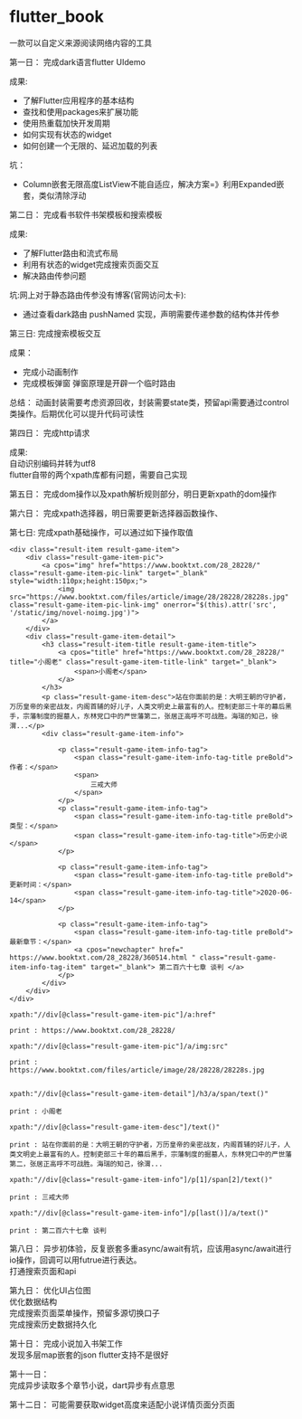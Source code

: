 # flutter_book
一款可以自定义来源阅读网络内容的工具

第一日：
完成dark语言flutter UIdemo

成果:
+ 了解Flutter应用程序的基本结构  
+ 查找和使用packages来扩展功能  
+ 使用热重载加快开发周期  
+ 如何实现有状态的widget  
+ 如何创建一个无限的、延迟加载的列表  

坑：
+ Column嵌套无限高度ListView不能自适应，解决方案=》利用Expanded嵌套，类似清除浮动

第二日：
完成看书软件书架模板和搜索模板

成果:
+ 了解Flutter路由和流式布局
+ 利用有状态的widget完成搜索页面交互
+ 解决路由传参问题

坑:网上对于静态路由传参没有博客(官网访问太卡):
+ 通过查看dark路由 pushNamed 实现，声明需要传递参数的结构体并传参

第三日:
完成搜索模板交互

成果：
+ 完成小动画制作
+ 完成模板弹窗 弹窗原理是开辟一个临时路由

总结：
    动画封装需要考虑资源回收，封装需要state类，预留api需要通过control类操作。后期优化可以提升代码可读性
    
第四日：
完成http请求

成果:  
    自动识别编码并转为utf8  
    flutter自带的两个xpath库都有问题，需要自己实现
    
第五日：
完成dom操作以及xpath解析规则部分，明日更新xpath的dom操作

第六日：
完成xpath选择器，明日需要更新选择器函数操作、

第七日:
完成xpath基础操作，可以通过如下操作取值  
  
```dom:  
<div class="result-item result-game-item">
    <div class="result-game-item-pic">
        <a cpos="img" href="https://www.booktxt.com/28_28228/" class="result-game-item-pic-link" target="_blank" style="width:110px;height:150px;">
            <img src="https://www.booktxt.com/files/article/image/28/28228/28228s.jpg" class="result-game-item-pic-link-img" onerror="$(this).attr('src', '/static/img/novel-noimg.jpg')">
        </a>
    </div>
    <div class="result-game-item-detail">
        <h3 class="result-item-title result-game-item-title">
            <a cpos="title" href="https://www.booktxt.com/28_28228/" title="小阁老" class="result-game-item-title-link" target="_blank">
                <span>小阁老</span>
            </a>
        </h3>
        <p class="result-game-item-desc">站在你面前的是：大明王朝的守护者，万历皇帝的亲密战友，内阁首辅的好儿子，人类文明史上最富有的人。控制吏部三十年的幕后黑手，宗藩制度的掘墓人，东林党口中的严世藩第二，张居正高呼不可战胜。海瑞的知己，徐渭...</p>
        <div class="result-game-item-info">

            <p class="result-game-item-info-tag">
                <span class="result-game-item-info-tag-title preBold">作者：</span>
                <span>
                    三戒大师
                </span>
            </p>
            <p class="result-game-item-info-tag">
                <span class="result-game-item-info-tag-title preBold">类型：</span>
                <span class="result-game-item-info-tag-title">历史小说</span>
            </p>

            <p class="result-game-item-info-tag">
                <span class="result-game-item-info-tag-title preBold">更新时间：</span>
                <span class="result-game-item-info-tag-title">2020-06-14</span>
            </p>

            <p class="result-game-item-info-tag">
                <span class="result-game-item-info-tag-title preBold">最新章节：</span>
                <a cpos="newchapter" href=" https://www.booktxt.com/28_28228/360514.html " class="result-game-item-info-tag-item" target="_blank"> 第二百六十七章 谈判 </a>
            </p>
        </div>
    </div>
</div>
```

```example1:
xpath:"//div[@class="result-game-item-pic"]/a:href"  
  
print : https://www.booktxt.com/28_28228/  

```

```example2:
xpath:"//div[@class="result-game-item-pic"]/a/img:src"  
  
print : https://www.booktxt.com/files/article/image/28/28228/28228s.jpg  
  
```  

```example3:
xpath:"//div[@class="result-game-item-detail"]/h3/a/span/text()"  

print : 小阁老

```

```example4:
xpath:"//div[@class="result-game-item-desc"]/text()"

print : 站在你面前的是：大明王朝的守护者，万历皇帝的亲密战友，内阁首辅的好儿子，人类文明史上最富有的人。控制吏部三十年的幕后黑手，宗藩制度的掘墓人，东林党口中的严世藩第二，张居正高呼不可战胜。海瑞的知己，徐渭...

```

```example5:
xpath:"//div[@class="result-game-item-info"]/p[1]/span[2]/text()"

print : 三戒大师

```

```example6:
xpath:"//div[@class="result-game-item-info"]/p[last()]/a/text()"

print : 第二百六十七章 谈判

```

第八日：
异步初体验，反复嵌套多重async/await有坑，应该用async/await进行io操作，回调可以用futrue进行表达。  
打通搜索页面和api

第九日：
优化UI占位图  
优化数据结构  
完成搜索页面菜单操作，预留多源切换口子  
完成搜索历史数据持久化  

第十日：
完成小说加入书架工作  
发现多层map嵌套的json  flutter支持不是很好  

第十一日：  
完成异步读取多个章节小说，dart异步有点意思

第十二日：
可能需要获取widget高度来适配小说详情页面分页面